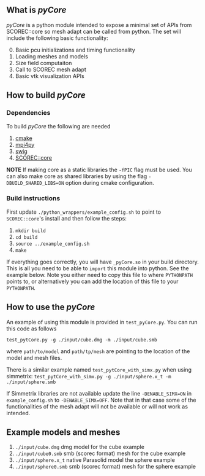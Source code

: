 ## What is _pyCore_
_pyCore_ is a python module intended to expose a minimal set of APIs from SCOREC::core so mesh adapt can be called from python. The set will include the following basic functionality:

0. Basic pcu initializations and timing functionality
1. Loading meshes and models
2. Size field computaiton
3. Call to SCOREC mesh adapt
4. Basic vtk visualization APIs

## How to build _pyCore_

### Dependencies
To build _pyCore_ the following are needed

1. [cmake](https://cmake.org/)
2. [mpi4py](https://mpi4py.readthedocs.io/en/stable/)
3. [swig](http://www.swig.org/)
4. [SCOREC::core](git@github.com:SCOREC/core.git)

__NOTE__ If making core as a static libraries the `-fPIC` flag must be used. You can also make core as shared libraries by using the flag `-DBUILD_SHARED_LIBS=ON` option during cmake configuration.

### Build instructions

First update `./python_wrappers/example_config.sh` to point to `SCOREC::core`'s install and then follow the steps:

1. `mkdir build`
2. `cd build`
3. `source ../example_config.sh`
4. `make`

If everything goes correctly, you will have `_pyCore.so` in your build directory. This is all you need to be able to `import` this module into python. See the example below. Note you either need to copy this file to where `PYTHONPATH` points to, or alternatively you can add the location of this file to your `PYTHONPATH`.

## How to use the _pyCore_
An example of using this module is provided in `test_pyCore.py`. You can run this code as follows

`test_pytCore.py -g ./input/cube.dmg -m ./input/cube.smb`

where `path/to/model` and `path/tp/mesh` are pointing to the location of the model and mesh files.

There is a similar example named `test_pytCore_with_simx.py` when using simmetrix:
`test_pytCore_with_simx.py -g ./input/sphere.x_t -m ./input/sphere.smb`


If Simmetrix libraries are not available update the line `-DENABLE_SIMX=ON` in `example_config.sh` to `-DENABLE_SIMX=OFF`. Note that in that case some of the functionalities of the mesh adapt will not be available or will not work as intended.

## Example models and meshes
1. `./input/cube.dmg` dmg model for the cube example
2. `./input/cube0.smb` smb (scorec format) mesh for the cube example
3. `./input/sphere.x_t` native Parasolid model the sphere example
4. `./input/sphere0.smb` smb (scorec format) mesh for the sphere example

